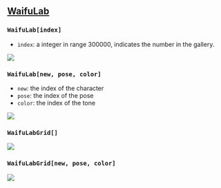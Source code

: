 ## [WaifuLab](https://waifulabs.com/)

### `WaifuLab[index]`

- `index`: a integer in range 300000, indicates the number in the gallery.

![](https://i.loli.net/2019/07/29/5d3ed0e9c3eea33616.png)

### `WaifuLab[new, pose, color]`

- `new`: the index of the character
- `pose`: the index of the pose
- `color`: the index of the tone

![](https://i.loli.net/2019/07/29/5d3ed0e99e94223908.png)

### `WaifuLabGrid[]`

![](https://i.loli.net/2019/07/29/5d3ed0e98703792218.png)

### `WaifuLabGrid[new, pose, color]`

![](https://i.loli.net/2019/07/29/5d3ed0e991cf173759.png)
